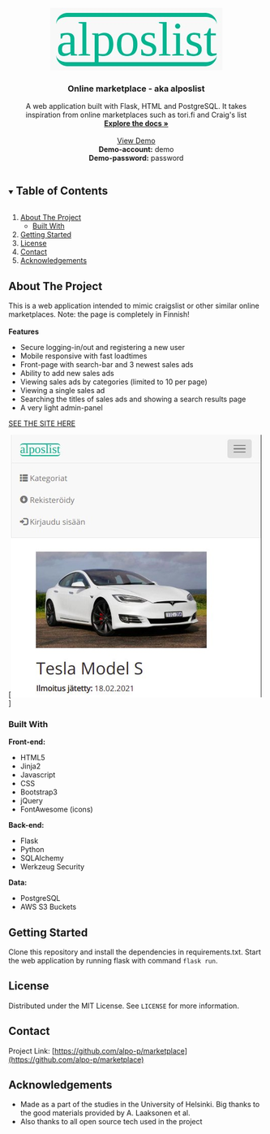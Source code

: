 <!-- PROJECT LOGO -->
<br />
<p align="center">
  <a href="https://github.com/alpo-p/marketplace">
    <img src="logo.jpg" width="340" height="123">
  </a>
 </p>

  <h3 align="center">Online marketplace - aka alposlist</h3>

  <p align="center">
    A web application built with Flask, HTML and PostgreSQL. It takes inspiration from online marketplaces such as tori.fi and Craig's list
    <br />
    <a href="https://github.com/alpo-p/marketplace"><strong>Explore the docs »</strong></a>
    <br />
    <br />
    <a href="https://alposlist.herokuapp.com/">View Demo</a>
    <br />
    <b>Demo-account:</b> demo
    <br />
    <b>Demo-password:</b> password
  </p>
</p>



<!-- TABLE OF CONTENTS -->
<details open="open">
  <summary><h2 style="display: inline-block">Table of Contents</h2></summary>
  <ol>
    <li>
      <a href="#about-the-project">About The Project</a>
      <ul>
        <li><a href="#built-with">Built With</a></li>
      </ul>
    </li>
    <li>
      <a href="#getting-started">Getting Started</a>
    </li>
    <li><a href="#license">License</a></li>
    <li><a href="#contact">Contact</a></li>
    <li><a href="#acknowledgements">Acknowledgements</a></li>
  </ol>
</details>



<!-- ABOUT THE PROJECT -->
## About The Project
This is a web application intended to mimic craigslist or other similar online marketplaces. Note: the page is completely in Finnish!
<br /><br />
<strong>Features</strong>
* Secure logging-in/out and registering a new user
* Mobile responsive with fast loadtimes
* Front-page with search-bar and 3 newest sales ads
* Ability to add new sales ads
* Viewing sales ads by categories (limited to 10 per page)
* Viewing a single sales ad
* Searching the titles of sales ads and showing a search results page
* A very light admin-panel

<a href="alposlist.herokuapp.com">SEE THE SITE HERE</a>

[![Marketplace Screen Shot][product-screenshot]]

### Built With

<strong>Front-end:</strong>
* HTML5
* Jinja2
* Javascript
* CSS
* Bootstrap3
* jQuery
* FontAwesome (icons)

<strong>Back-end:</strong>
* Flask
* Python
* SQLAlchemy
* Werkzeug Security

<strong>Data:</strong>
* PostgreSQL
* AWS S3 Buckets  



<!-- GETTING STARTED -->
## Getting Started

Clone this repository and install the dependencies in requirements.txt. 
Start the web application by running flask with command <code>flask run</code>.

<!-- LICENSE -->
## License

Distributed under the MIT License. See `LICENSE` for more information.



<!-- CONTACT -->
## Contact

Project Link: [https://github.com/alpo-p/marketplace](https://github.com/alpo-p/marketplace)



<!-- ACKNOWLEDGEMENTS -->
## Acknowledgements

* Made as a part of the studies in the University of Helsinki. Big thanks to the good materials provided by A. Laaksonen et al.
* Also thanks to all open source tech used in the project 





<!-- MARKDOWN LINKS & IMAGES -->
[contributors-shield]: https://img.shields.io/github/contributors/alpo-p/marketplace.svg?style=for-the-badge
[contributors-url]: https://github.com/alpo-p/marketplace/graphs/contributors
[forks-shield]: https://img.shields.io/github/forks/alpo-p/marketplace.svg?style=for-the-badge
[forks-url]: https://github.com/alpo-p/marketplace/network/members
[stars-shield]: https://img.shields.io/github/stars/alpo-p/marketplace.svg?style=for-the-badge
[stars-url]: https://github.com/alpo-p/marketplace/stargazers
[issues-shield]: https://img.shields.io/github/issues/alpo-p/marketplace.svg?style=for-the-badge
[issues-url]: https://github.com/alpo-p/marketplace/issues
[license-shield]: https://img.shields.io/github/license/alpo-p/marketplace.svg?style=for-the-badge
[license-url]: https://github.com/alpo-p/marketplace/blob/master/LICENSE.txt
[linkedin-shield]: https://img.shields.io/badge/-LinkedIn-black.svg?style=for-the-badge&logo=linkedin&colorB=555
[linkedin-url]: https://linkedin.com/in/alpopanula
[product-screenshot]: screenshot-mobile.jpg

